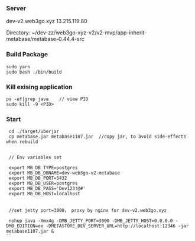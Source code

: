 ### Server
dev-v2.web3go.xyz   13.215.119.80

Directory:  ~/dev-zz/web3go-xyz-v2/v2-mvp/app-inherit-metabase/metabase-0.44.4-src


### Build Package
```
sudo yarn
sudo bash ./bin/build
```


###  Kill exising application
```
ps -ef|grep java    // view PID
sudo kill -9 <PID>

```

###  Start
````
 cd ./target/uberjar
 cp metabase.jar metabase1107.jar  //copy jar, to avoid side-effects when rebuild


 // Env variables set

 export MB_DB_TYPE=postgres
 export MB_DB_DBNAME=dev-web3go-v2-metabase
 export MB_DB_PORT=5432
 export MB_DB_USER=postgres
 export MB_DB_PASS='Dev123!@#'
 export MB_DB_HOST=localhost
 

 //set jetty port=3000， proxy by nginx for dev-v2.web3go.xyz

 nohup java -Xmx4g -DMB_JETTY_PORT=3000 -DMB_JETTY_HOST=0.0.0.0 -DMB_EDITION=ee -DMETASTORE_DEV_SERVER_URL=http://localhost:12346 -jar metabase1107.jar &
``
